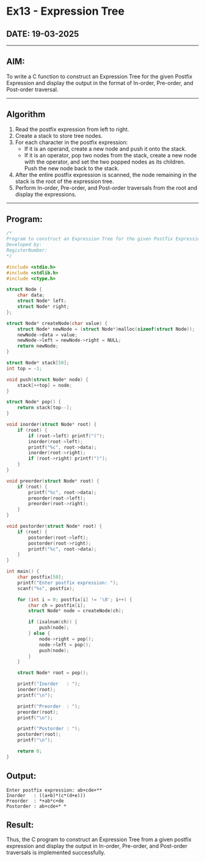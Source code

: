 # Ex13 - Expression Tree

## DATE: 19-03-2025

---

## AIM:
To write a C function to construct an Expression Tree for the given Postfix Expression and display the output in the format of In-order, Pre-order, and Post-order traversal.

---

## Algorithm

1. Read the postfix expression from left to right.  
2. Create a stack to store tree nodes.  
3. For each character in the postfix expression:  
   - If it is an operand, create a new node and push it onto the stack.  
   - If it is an operator, pop two nodes from the stack, create a new node with the operator, and set the two popped nodes as its children. Push the new node back to the stack.  
4. After the entire postfix expression is scanned, the node remaining in the stack is the root of the expression tree.  
5. Perform In-order, Pre-order, and Post-order traversals from the root and display the expressions.

---

## Program:

```c
/*
Program to construct an Expression Tree for the given Postfix Expression and display the output in the format of In-order ,Pre-order and Post-order traversal.
Developed by: 
RegisterNumber:  
*/

#include <stdio.h>
#include <stdlib.h>
#include <ctype.h>

struct Node {
    char data;
    struct Node* left;
    struct Node* right;
};

struct Node* createNode(char value) {
    struct Node* newNode = (struct Node*)malloc(sizeof(struct Node));
    newNode->data = value;
    newNode->left = newNode->right = NULL;
    return newNode;
}

struct Node* stack[50];
int top = -1;

void push(struct Node* node) {
    stack[++top] = node;
}

struct Node* pop() {
    return stack[top--];
}

void inorder(struct Node* root) {
    if (root) {
        if (root->left) printf("(");
        inorder(root->left);
        printf("%c", root->data);
        inorder(root->right);
        if (root->right) printf(")");
    }
}

void preorder(struct Node* root) {
    if (root) {
        printf("%c", root->data);
        preorder(root->left);
        preorder(root->right);
    }
}

void postorder(struct Node* root) {
    if (root) {
        postorder(root->left);
        postorder(root->right);
        printf("%c", root->data);
    }
}

int main() {
    char postfix[50];
    printf("Enter postfix expression: ");
    scanf("%s", postfix);

    for (int i = 0; postfix[i] != '\0'; i++) {
        char ch = postfix[i];
        struct Node* node = createNode(ch);

        if (isalnum(ch)) {
            push(node);
        } else {
            node->right = pop();
            node->left = pop();
            push(node);
        }
    }

    struct Node* root = pop();

    printf("Inorder   : ");
    inorder(root);
    printf("\n");

    printf("Preorder  : ");
    preorder(root);
    printf("\n");

    printf("Postorder : ");
    postorder(root);
    printf("\n");

    return 0;
}
```
## Output:
```
Enter postfix expression: ab+cde+**
Inorder   : ((a+b)*(c*(d+e)))
Preorder  : *+ab*c+de
Postorder : ab+cde+* *
```
## Result:
Thus, the C program to construct an Expression Tree from a given postfix expression and display the output in In-order, Pre-order, and Post-order traversals is implemented successfully.
